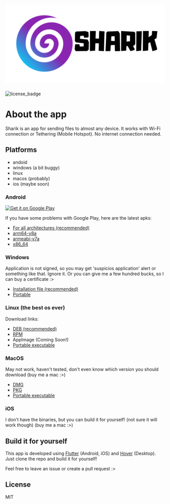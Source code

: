 # ![sharik_feature_graphic]

![license_badge]

# About the app

Sharik is an app for sending files to almost any device. It works with Wi-Fi connection or Tethering (Mobile Hotspot). No internet connection needed.

## Platforms

- andoid
- windows (a bit buggy)
- linux
- macos (probably)
- ios (maybe soon)

### Android

<a href='https://play.google.com/store/apps/details?id=dev.alkhalaf.sharik&pcampaignid=pcampaignidMKT-Other-global-all-co-prtnr-py-PartBadge-Mar2515-1'><img alt='Get it on Google Play' src='https://play.google.com/intl/en_us/badges/static/images/badges/en_badge_web_generic.png' width="200"/></a>

If you have some problems with Google Play, here are the latest apks:

- [For all architectures (recommended)](https://github.com/yazeedalkhalaf/sharik/releases/download/v0.0.1/sharik_v0.0.1_android.apk)
- [arm64-v8a](https://github.com/yazeedalkhalaf/sharik/releases/download/v0.0.1/sharik_v0.0.1_android_arm64_v8a.apk)
- [armeabi-v7a](https://github.com/yazeedalkhalaf/sharik/releases/download/v0.0.1/sharik_v0.0.1_android_armeabi_v7a.apk)
- [x86_64](https://github.com/yazeedalkhalaf/sharik/releases/download/v0.0.1/sharik_v0.0.1_android_x86_64.apk)

### Windows

Application is not signed, so you may get 'suspicios application' alert or something like that. Ignore it. Or you can give me a few hundred bucks, so I can buy a certificate :>

- [Installation file (recommended)](https://github.com/yazeedalkhalaf/sharik/releases/download/v0.0.1/sharik_v0.0.1_windows.msi)
- [Portable](https://github.com/yazeedalkhalaf/sharik/releases/download/v0.0.1/sharik_v0.0.1_windows.zip)

### Linux (the best os ever)

Download links:

- [DEB (recommended)](https://github.com/yazeedalkhalaf/sharik/releases/download/v0.0.1/sharik_v0.0.1_linux.deb)
- [RPM](https://github.com/yazeedalkhalaf/sharik/releases/download/v0.0.1/sharik_v0.0.1_linux.rpm)
- AppImage (Coming Soon!)
- [Portable executable](https://github.com/yazeedalkhalaf/sharik/releases/download/v0.0.1/sharik_v0.0.1_linux.zip)

### MacOS

May not work, haven't tested, don't even know which version you should download (buy me a mac :>)

- [DMG](https://github.com/yazeedalkhalaf/sharik/releases/download/v0.0.1/sharik_v0.0.1_darwin.dmg)
- [PKG](https://github.com/yazeedalkhalaf/sharik/releases/download/v0.0.1/sharik_v0.0.1_darwin.pkg)
- [Portable executable](https://github.com/yazeedalkhalaf/sharik/releases/download/v0.0.1/sharik_v0.0.1_darwin.zip)

### iOS

I don't have the binaries, but you can build it for yourself! (not sure it will work though) (buy me a mac :>)

## Build it for yourself

This app is developed using [Flutter](https://flutter.dev) (Android, iOS) and [Hover](https://hover.build) (Desktop).
Just clone the repo and build it for yourself!

Feel free to leave an issue or create a pull request :>

## License

MIT

[sharik_feature_graphic]: assets/sharik_feature_graphic.png
[license_badge]: https://img.shields.io/github/license/yazeedalkhalaf/sharik
